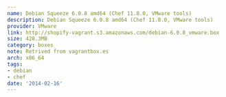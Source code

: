 ```yaml
---
name: Debian Squeeze 6.0.8 amd64 (Chef 11.8.0, VMware tools)
description: Debian Squeeze 6.0.8 amd64 (Chef 11.8.0, VMware tools)
provider: VMware
link: http://shopify-vagrant.s3.amazonaws.com/debian-6.0.8_vmware.box
size: 428.3MB
category: boxes
note: Retrived from vagrantbox.es
arch: x86_64
tags:
- debian
- chef
date: '2014-02-16'
---
```


